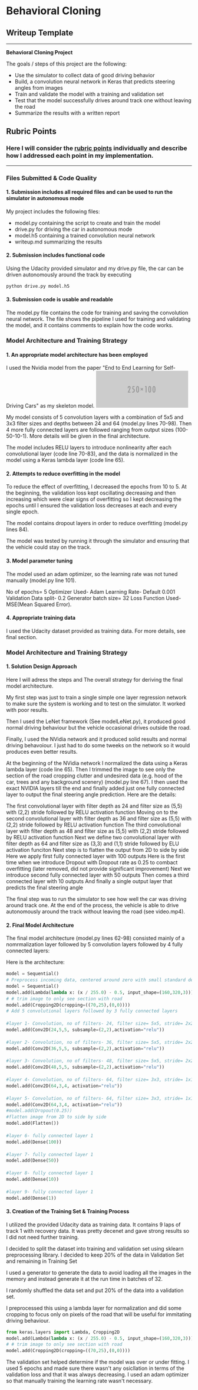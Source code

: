 # **Behavioral Cloning** 

## Writeup Template

---

**Behavioral Cloning Project**

The goals / steps of this project are the following:
* Use the simulator to collect data of good driving behavior
* Build, a convolution neural network in Keras that predicts steering angles from images
* Train and validate the model with a training and validation set
* Test that the model successfully drives around track one without leaving the road
* Summarize the results with a written report


[//]: # (Image References)

[image1]: ./examples/placeholder.png "Model Visualization"
[image2]: ./examples/placeholder.png "Grayscaling"
[image3]: ./examples/placeholder_small.png "Recovery Image"
[image4]: ./examples/placeholder_small.png "Recovery Image"
[image5]: ./examples/placeholder_small.png "Recovery Image"
[image6]: ./examples/placeholder_small.png "Normal Image"
[image7]: ./examples/placeholder_small.png "Flipped Image"
[image8]: ./images/NVIDIA.jpg "Nvidia"


## Rubric Points
### Here I will consider the [rubric points](https://review.udacity.com/#!/rubrics/432/view) individually and describe how I addressed each point in my implementation.  

---
### Files Submitted & Code Quality

#### 1. Submission includes all required files and can be used to run the simulator in autonomous mode

My project includes the following files:
* model.py containing the script to create and train the model
* drive.py for driving the car in autonomous mode
* model.h5 containing a trained convolution neural network 
* writeup.md summarizing the results

#### 2. Submission includes functional code
Using the Udacity provided simulator and my drive.py file, the car can be driven autonomously around the track by executing 
```sh
python drive.py model.h5
```

#### 3. Submission code is usable and readable

The model.py file contains the code for training and saving the convolution neural network. The file shows the pipeline I used for training and validating the model, and it contains comments to explain how the code works.

### Model Architecture and Training Strategy

#### 1. An appropriate model architecture has been employed

I used the Nvidia model from the paper "End to End Learning for Self-Driving Cars" as my skeleton model.
![alt text][image7]

My model consists of 5 convolution layers with a combination of 5x5 and 3x3 filter sizes and depths between 24 and 64 (model.py lines 70-98). Then 4 more fully connected layers are followed ranging from output sizes (100-50-10-1). More details will be given in the final architecture. 

The model includes RELU layers to introduce nonlinearity after each convolutional layer (code line 70-83), and the data is normalized in the model using a Keras lambda layer (code line 65). 


#### 2. Attempts to reduce overfitting in the model

To reduce the effect of overfitting, I decreased the epochs from 10 to 5. At the beginning, the validation loss kept oscillating decreasing and then increasing which were clear signs of overfitting so I kept decreasing the epochs until I ensured the validation loss decreases at each and every single epoch.

The model contains dropout layers in order to reduce overfitting (model.py lines 84). 

 The model was tested by running it through the simulator and ensuring that the vehicle could stay on the track.

#### 3. Model parameter tuning

The model used an adam optimizer, so the learning rate was not tuned manually (model.py line 101).

No of epochs= 5
Optimizer Used- Adam
Learning Rate- Default 0.001
Validation Data split- 0.2
Generator batch size= 32
Loss Function Used- MSE(Mean Squared Error).

#### 4. Appropriate training data

I used the Udacity dataset provided as training data. For more details, see final section.

### Model Architecture and Training Strategy

#### 1. Solution Design Approach

Here I will adress the steps and The overall strategy for deriving the final model architecture.

My first step was just to train a single simple one layer regression network to make sure the system is working and to test on the simulator. It worked with poor results. 

Then I used the LeNet framework (See modelLeNet.py), it produced good normal driving behaviour but the vehicle occasional drives outside the road.

Finally, I used the NVidia network and it produced solid results and normal driving behavoiour. I just had to do some tweeks on the network so it would produces even better results.

At the beginning of the NVidia network I normalized the data using a Keras lambda layer (code line 65).
Then I trimmed the image to see only the section of the road cropping clutter and undesired data (e.g. hood of the car, trees and any background scenery) (model.py line 67).
I then used the exact NVIDIA layers till the end and finally added just one fully connected layer to output the final steering angle prediction. Here are the details:

The first convolutional layer with filter depth as 24 and filter size as (5,5) with (2,2) stride followed by RELU activation function
Moving on to the second convolutional layer with filter depth as 36 and filter size as (5,5) with (2,2) stride followed by RELU activation function
The third convolutional layer with filter depth as 48 and filter size as (5,5) with (2,2) stride followed by RELU activation function
Next we define two convolutional layer with filter depth as 64 and filter size as (3,3) and (1,1) stride followed by ELU activation funciton
Next step is to flatten the output from 2D to side by side
Here we apply first fully connected layer with 100 outputs
Here is the first time when we introduce Dropout with Dropout rate as 0.25 to combact overfitting (later removed, did not provide significant improvement)
Next we introduce second fully connected layer with 50 outputs
Then comes a third connected layer with 10 outputs
And finally a single output layer that predicts the final steering angle

The final step was to run the simulator to see how well the car was driving around track one. 
At the end of the process, the vehicle is able to drive autonomously around the track without leaving the road (see video.mp4).

#### 2. Final Model Architecture

The final model architecture (model.py lines 62-98) consisted mainly of a nomrmalization layer followed by 5 convolution layers followed by 4 fully connected layers:

Here is the architecture:

```python
model = Sequential()
# Preprocess incoming data, centered around zero with small standard deviation 
model = Sequential()
model.add(Lambda(lambda x: (x / 255.0) - 0.5, input_shape=(160,320,3)))
# # trim image to only see section with road
model.add(Cropping2D(cropping=((70,25),(0,0))))  
# Add 5 convolutional layers followed by 3 fully connected layers

#layer 1- Convolution, no of filters- 24, filter size= 5x5, stride= 2x2
model.add(Conv2D(24,5,5, subsample=(2,2),activation="relu"))

#layer 2- Convolution, no of filters- 36, filter size= 5x5, stride= 2x2
model.add(Conv2D(36,5,5, subsample=(2,2),activation="relu"))

#layer 3- Convolution, no of filters- 48, filter size= 5x5, stride= 2x2
model.add(Conv2D(48,5,5, subsample=(2,2),activation="relu"))

#layer 4- Convolution, no of filters- 64, filter size= 3x3, stride= 1x1
model.add(Conv2D(64,3,4, activation="relu"))

#layer 5- Convolution, no of filters- 64, filter size= 3x3, stride= 1x1
model.add(Conv2D(64,3,4, activation="relu"))
#model.add(Dropout(0.25))
#flatten image from 2D to side by side
model.add(Flatten())

#layer 6- fully connected layer 1
model.add(Dense(100))

#layer 7- fully connected layer 1
model.add(Dense(50))

#layer 8- fully connected layer 1
model.add(Dense(10))

#layer 9- fully connected layer 1
model.add(Dense(1))
```

#### 3. Creation of the Training Set & Training Process

I utilized the provided Udacity data as training data. It contains 9 laps of track 1 with recovery data. It was pretty decenet and gave strong results so I did not need further training.

I decided to split the dataset into training and validation set using sklearn preprocessing library. I decided to keep 20% of the data in Validation Set and remaining in Training Set

I used a generator to generate the data to avoid loading all the images in the memory and instead generate it at the run time in batches of 32.

I randomly shuffled the data set and put 20% of the data into a validation set. 


 I preprocessed this using a lambda layer for normalization and did some cropping to focus only on pixels of the road that will be useful for immitating driving behaviour.
 
 ```python
from keras.layers import Lambda, Cropping2D
model.add(Lambda(lambda x: (x / 255.0) - 0.5, input_shape=(160,320,3)))
# # trim image to only see section with road
model.add(Cropping2D(cropping=((70,25),(0,0))))  
```


 The validation set helped determine if the model was over or under fitting. I used 5 epochs and made sure there wasn't any osicllation in terms of the validation loss and that it was always decreasing. I used an adam optimizer so that manually training the learning rate wasn't necessary.
